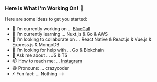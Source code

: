 ### Here is What I'm Working On! 👋

Here are some ideas to get you started:

- 🔭 I’m currently working on ... [BlueCall](https://www.bluecallapp.com/)
- 🌱 I’m currently learning ... Nuxt.js & Go & AWS
- 👯 I’m looking to collaborate on ... React Native & React.js & Vue.js & Express.js & MongoDB
- 🤔 I’m looking for help with ... Go & Blokchain
- 💬 Ask me about ... JS & TS
- 📫 How to reach me: ... [Instagram](https://instagram.com/mesut.kilincaslan)
- 😄 Pronouns: ... crazycoder
- ⚡ Fun fact: ... Nothing
-->
